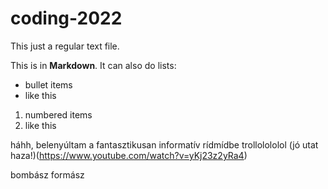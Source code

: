 # coding-2022
This just a regular text file.

This is in **Markdown**. It can also do lists:
- bullet items
- like this

1. numbered items
2. like this

háhh, belenyúltam a fantasztikusan informatív rídmídbe trollolololol
(jó utat haza!)(https://www.youtube.com/watch?v=yKj23z2yRa4)

bombász formász


